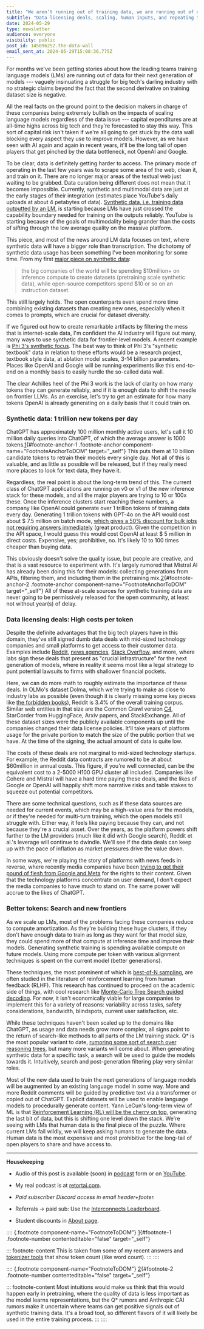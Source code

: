 ```yaml
---
title: "We aren’t running out of training data, we are running out of open training data"
subtitle: "Data licensing deals, scaling, human inputs, and repeating trends in open vs. closed LLMs."
date: 2024-05-29
type: newsletter
audience: everyone
visibility: public
post_id: 145096252.the-data-wall
email_sent_at: 2024-05-29T15:08:36.775Z
---
```

For months we've been getting stories about how the leading teams training language models (LMs) are running out of data for their next generation of models --- vaguely insinuating a struggle for big tech's darling industry with no strategic claims beyond the fact that the second derivative on training dataset size is negative.

All the real facts on the ground point to the decision makers in charge of these companies being extremely bullish on the impacts of scaling language models regardless of the data issue --- capital expenditures are at all-time highs across big tech and they're forecasted to stay this way. This sort of capital risk isn't taken if we're all going to get stuck by the data wall blocking every aspect they use to improve models. However, as we have seen with AI again and again in recent years, it'll be the long tail of open players that get pinched by the data bottleneck, not OpenAI and Google.

To be clear, data is definitely getting harder to access. The primary mode of operating in the last few years was to scrape some area of the web, clean it, and train on it. There are no longer major areas of the textual web just waiting to be grabbed. Data curation being different does not mean that it becomes impossible. Currently, synthetic and multimodal data are just at the early stages of their integration (estimates place YouTube's daily uploads at about 4 petabytes of data). [Synthetic data, i.e. training data outputted by an LM](https://www.interconnects.ai/p/llm-synthetic-data), is starting because LMs have just crossed the capability boundary needed for training on the outputs reliably. YouTube is starting because of the goals of multimodality being grander than the costs of sifting through the low average quality on the massive platform.

This piece, and most of the news around LM data focuses on text, where synthetic data will have a bigger role than transcription. The dichotomy of synthetic data usage has been something I've been monitoring for some time. From my first [major piece on synthetic data](https://www.interconnects.ai/p/llm-synthetic-data):

> the big companies of the world will be spending \$10million+ on inference compute to create datasets (pretraining scale synthetic data), while open-source competitors spend \$10 or so on an instruction dataset.

This still largely holds. The open counterparts even spend more time combining existing datasets than creating new ones, especially when it comes to prompts, which are crucial for dataset diversity.

If we figured out how to create remarkable artifacts by filtering the mess that is internet-scale data, I'm confident the AI industry will figure out many, many ways to use synthetic data for frontier-level models. A recent example is [Phi 3's synthetic focus](https://www.interconnects.ai/i/144153650/phi-synthetic-data-and-small-models). The best way to think of Phi 3's "synthetic textbook" data in relation to these efforts would be a research project, textbook style data, at ablation model scales, 3-14 billion parameters. Places like OpenAI and Google will be running experiments like this end-to-end on a monthly basis to easily hurdle the so-called data wall.

The clear Achilles heel of the Phi 3 work is the lack of clarity on how many tokens they can generate reliably, and if it is enough data to shift the needle on frontier LLMs. As an exercise, let's try to get an estimate for how many tokens OpenAI is already generating on a daily basis that it could train on.

### Synthetic data: 1 trillion new tokens per day

ChatGPT has approximately 100 million monthly active users, let's call it 10 million daily queries into ChatGPT, of which the average answer is 1000 tokens.[1](#footnote-1){#footnote-anchor-1 .footnote-anchor component-name="FootnoteAnchorToDOM" target="_self"} This puts them at 10 billion candidate tokens to retrain their models every single day. Not all of this is valuable, and as little as possible will be released, but if they really need more places to look for text data, they have it.

Regardless, the real point is about the long-term trend of this. The current class of ChatGPT applications are running on v0 or v1 of the new inference stack for these models, and all the major players are trying to 10 or 100x these. Once the inference clusters start reaching these numbers, a company like OpenAI could generate over 1 trillion tokens of training data every day. Generating 1 trillion tokens with GPT-4o on the API would cost about \$ 7.5 million on batch mode, [which gives a 50% discount for bulk jobs not requiring answers immediately](https://platform.openai.com/docs/guides/batch/batch-api) (great product). Given the competition in the API space, I would guess this would cost OpenAI at least \$ 5 million in direct costs. Expensive, yes; prohibitive, no. It's likely 10 to 100 times cheaper than buying data.

This obviously doesn't solve the quality issue, but people are creative, and that is a vast resource to experiment with. It's largely rumored that Mistral AI has already been doing this for their models: collecting generations from APIs, filtering them, and including them in the pretraining mix.[2](#footnote-2){#footnote-anchor-2 .footnote-anchor component-name="FootnoteAnchorToDOM" target="_self"} All of these at-scale sources for synthetic training data are never going to be permissively released for the open community, at least not without year(s) of delay.

### Data licensing deals: High costs per token

Despite the definite advantages that the big tech players have in this domain, they've still signed dumb data deals with mid-sized technology companies and small platforms to get access to their customer data. Examples include [Reddit](https://openai.com/index/openai-and-reddit-partnership/), [news agencies](https://www.nytimes.com/2024/05/22/business/media/openai-news-corp-content-deal.html), [Stack Overflow](https://openai.com/index/api-partnership-with-stack-overflow/), and more, where labs sign these deals that present as "crucial infrastructure" for the next generation of models, where in reality it seems most like a legal strategy to punt potential lawsuits to firms with shallower financial pockets.

Here, we can do more math to roughly estimate the importance of these deals. In OLMo's dataset Dolma, which we're trying to make as close to industry labs as possible (even though it is clearly missing some key pieces like [the forbidden books](https://www.reuters.com/technology/meta-used-copyrighted-books-ai-training-despite-its-own-lawyers-warnings-authors-2023-12-12/#:~:text=Meta%20used%20copyrighted%20books%20for,'%20warnings%2C%20authors%20allege%20%7C%20Reuters)), Reddit is 3.4% of the overall training corpus. Similar web entities in that size are the Common Crawl version [C4](https://huggingface.co/datasets/c4), StarCorder from HuggingFace, Arxiv papers, and StackExchange. All of these dataset sizes were the publicly available components up until the companies changed their data license policies. It'll take years of platform usage for the private portion to match the size of the public portion that we have. At the time of the signing, the actual amount of data is quite low.

The costs of these deals are not marginal to mid-sized technology startups. For example, the Reddit data contracts are rumored to be at about \$60million in annual costs. This figure, if you're well connected, can be the equivalent cost to a 2-5000 H100 GPU cluster all included. Companies like Cohere and Mistral will have a hard time paying these deals, and the likes of Google or OpenAI will happily shift more narrative risks and table stakes to squeeze out potential competitors.

There are some technical questions, such as if these data sources are needed for current events, which may be a high-value area for the models, or if they're needed for multi-turn training, which the open models still struggle with. Either way, it feels like paying because they can, and not because they're a crucial asset. Over the years, as the platform powers shift further to the LM providers (much like it did with Google search), Reddit et al.'s leverage will continue to dwindle. We'll see if the data deals can keep up with the pace of inflation as market pressures drive the value down.

In some ways, we're playing the story of platforms with news feeds in reverse, where recently media companies have been [trying to get their pound of flesh from Google and Meta](https://www.cnn.com/2023/06/20/tech/gannett-newspapers-google-lawsuit/index.html) for the rights to their content. Given that the technology platforms concentrate on user demand, I don't expect the media companies to have much to stand on. The same power will accrue to the likes of ChatGPT.

### Better tokens: Search and new frontiers

As we scale up LMs, most of the problems facing these companies reduce to compute amortization. As they're building these huge clusters, if they don't have enough data to train as long as they want for that model size, they could spend more of that compute at inference time and improve their models. Generating synthetic training is spending available compute on future models. Using more compute per token with various alignment techniques is spent on the current model (better generations).

These techniques, the most prominent of which is [best-of-N sampling](https://openai.com/index/measuring-goodharts-law/), are often studied in the literature of reinforcement learning from human feedback (RLHF). This research has continued to proceed on the academic side of things, with cool research like [Monte-Carlo Tree Search guided decoding](https://arxiv.org/abs/2309.15028). For now, it isn't economically viable for large companies to implement this for a variety of reasons: variability across tasks, safety considerations, bandwidth, blindspots, current user satisfaction, etc.

While these techniques haven't been scaled up to the domains like ChatGPT, as usage and data needs grow more complex, all signs point to the return of search-like methods to all parts of the LM training stack. Q\* is the most popular variant to date, [rumoring some sort of search over reasoning trees](https://www.interconnects.ai/p/q-star), but many more variants will come about. When generating synthetic data for a specific task, a search will be used to guide the models towards it. Intuitively, search and post-generation filtering play very similar roles.

Most of the new data used to train the next generations of language models will be augmented by an existing language model in some way. More and more Reddit comments will be guided by predictive text via a transformer or copied out of ChatGPT. Explicit datasets will be used to enable language models to procedurally generate content. Yann LeCun's long-term view of ML is that [Reinforcement Learning (RL) will be the cherry on top](https://syncedreview.com/2019/02/22/yann-lecun-cake-analogy-2-0/), generating the last bit of data, but this is shifting one level down the stack. We're seeing with LMs that human data is the final piece of the puzzle. Where current LMs fail wildly, we will keep asking humans to generate the data. Human data is the most expensive and most prohibitive for the long-tail of open players to share and have access to.

<div>

------------------------------------------------------------------------

</div>

**Housekeeping**

-   Audio of this post is available (soon) in [podcast](https://podcast.interconnects.ai/) form or on [YouTube](https://www.youtube.com/@interconnects).

-   My real podcast is at [retortai.com](http://retortai.com).

-   *Paid subscriber Discord access in email header+footer.*

-   Referrals → paid sub: Use the [Interconnects Leaderboard](https://www.interconnects.ai/leaderboard).

-   Student discounts in [About page](https://www.interconnects.ai/about).

:::: {.footnote component-name="FootnoteToDOM"}
[1](#footnote-anchor-1){#footnote-1 .footnote-number contenteditable="false" target="_self"}

::: footnote-content
This is taken from some of my recent answers and [tokenizer tools](https://gptforwork.com/tools/tokenizer) that show token count (like word count).
:::
::::

:::: {.footnote component-name="FootnoteToDOM"}
[2](#footnote-anchor-2){#footnote-2 .footnote-number contenteditable="false" target="_self"}

::: footnote-content
Most intuitions would make us think that this would happen early in pretraining, where the quality of data is less important as the model learns representations, but the Q\* rumors and Anthropic CAI rumors make it uncertain where teams can get positive signals out of synthetic training data. It's a broad tool, so different flavors of it will likely be used in the entire training process.
:::
::::
